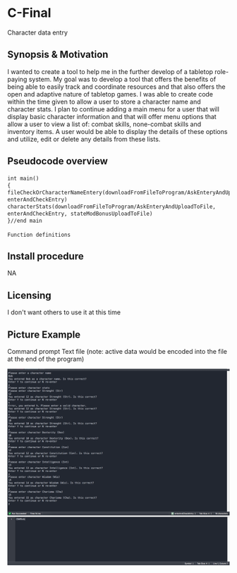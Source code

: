 # C-Final
Character data entry

## Synopsis & Motivation
I wanted to create a tool to help me in the further develop of a tabletop role-paying system. My goal was to develop a tool that offers the benefits of being able to easily track and coordinate resources and that also offers the open and adaptive nature of tabletop games. I was able to create code within the time given to allow a user to store a character name and character stats. I plan to continue adding a main menu for a user that will display basic character information and that will offer menu options that allow a user to view a list of: combat skills, none-combat skills and inventory items. A user would be able to display the details of these options and utilize, edit or delete any details from these lists.

## Pseudocode overview
```
int main()
{
fileCheckOrCharacterNameEntery(downloadFromFileToProgram/AskEnteryAndUploadToFile, enterAndCheckEntry)
characterStats(downloadFromFileToProgram/AskEnteryAndUploadToFile, enterAndCheckEntry, stateModBonusUploadToFile)
}//end main

Function definitions
```

## Install procedure
NA

## Licensing
I don't want others to use it at this time

## Picture Example
Command prompt
Text file (note: active data would be encoded into the file at the end of the program)

<img src="CPPCommandPrompt.png">

<img src="CPPTextFile.png">
